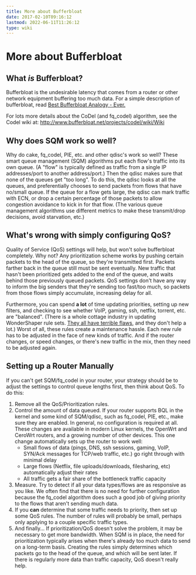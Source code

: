 ```yaml
---
title: More about Bufferbloat
date: 2017-02-10T09:16:12
lastmod: 2022-06-11T11:26:12
type: wiki
---
```

# More about Bufferbloat

## What _is_ Bufferbloat?
Bufferbloat is the undesirable latency that comes from a router or other network equipment buffering too much data.
For a simple description of bufferbloat, read
[Best Bufferbloat Analogy - Ever.](https://randomneuronsfiring.com/best-bufferbloat-analogy-ever/)

For lots more details about the CoDel (and fq_codel) algorithm, see the
Codel wiki at: http://www.bufferbloat.net/projects/codel/wiki/Wiki

## Why does SQM work so well?

Why do cake, fq_codel, PIE, etc. and other qdisc's work so well? These smart
queue management (SQM) algorithms put each flow's traffic into its own
queue. (A "flow" is typically defined as traffic from a single IP
addresses/port to another address/port.) Then the qdisc makes sure that
none of the queues get "too long". To do this, the qdisc looks at all
the queues, and preferentially chooses to send packets from flows that
have no/small queue. If the queue for a flow gets large, the qdisc can
mark traffic with ECN, or drop a certain percentage of those packets to
allow congestion avoidance to kick in for that flow. (The various queue
management algorithms use different metrics to make these transmit/drop
decisions, avoid starvation, etc.)

## What's wrong with simply configuring QoS?

Quality of Service (QoS) settings will help, but won't solve bufferbloat
completely. Why not? Any prioritization scheme works by pushing certain
packets to the head of the queue, so they're transmitted first. Packets
farther back in the queue still must be sent eventually. New traffic
that hasn't been prioritized gets added to the end of the queue, and
waits behind those previously queued packets. QoS settings don't have
any way to inform the big senders that they're sending too fast/too
much, so packets from those flows simply accumulate, increasing delay
for all.

Furthermore, you can spend **a lot** of time updating priorities,
setting up new filters, and checking to see whether VoIP, gaming, ssh,
netflix, torrent, etc. are "balanced". (There is a whole
cottage industry in updating WonderShaper rule sets. 
[They all have terrible flaws](Wondershaper_Must_Die.md), and they don't help a
lot.) Worst of all, these rules create a maintenance hassle. Each new
rule has to be adjusted in the face of new kinds of traffic. And if the
router changes, or speed changes, or there's new traffic in the mix,
then they need to be adjusted again.

## Setting up a Router Manually

If you can't get SQM/fq_codel in your router, your strategy should be
to adjust the settings to control queue lengths first, then think about
QoS. To do this:

1.  Remove all the QoS/Prioritization rules.
2.  Control the amount of data queued. If your router supports BQL in
    the kernel and some kind of SQM/qdisc, such as fq_codel, PIE, etc.,
    make sure they are enabled. In general, no configuration is required
    at all. These changes are available in modern Linux kernels, the
    OpenWrt and CeroWrt routers, and a growing number of other devices.
    This one change automatically sets up the router to work well:
    - Small flows of data (pings, DNS, ssh sessions, gaming, VoIP, 
        SYN/Ack messages for TCP/web traffic, etc.) 
        go right through with minimal delay
    - Large flows (Netflix, file uploads/downloads, filesharing, etc)
        automatically adjust their rates
    - All traffic gets a fair share of the bottleneck traffic capacity
3.  Measure. Try to detect if all your data types/flows are as
    responsive as you like. We often find that there is no need for
    further configuration because the fq_codel algorithm does such a
    good job of giving priority to the flows that aren't sending
    much data.
4.  If you **can** determine that some traffic needs to priority, then
    set up some QoS rules. The number of rules will probably be small,
    perhaps only applying to a couple specific traffic types.
5.  And finally... If prioritization/QoS
    doesn't solve the problem, it may be necessary to get
    more bandwidth. When SQM is in place, the need for prioritization
    typically arises when there's already too much data to send on a
    long-term basis. Creating the rules simply determines which packets
    go to the head of the queue, and which will be sent later. If there
    is regularly more data than traffic capacity, QoS doesn't
    really help.

